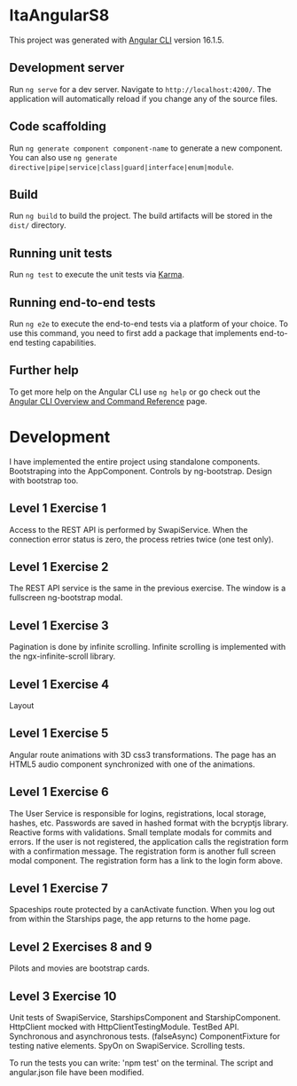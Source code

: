 # ItaAngularS8

This project was generated with [Angular CLI](https://github.com/angular/angular-cli) version 16.1.5.

## Development server

Run `ng serve` for a dev server. Navigate to `http://localhost:4200/`. The application will automatically reload if you change any of the source files.

## Code scaffolding

Run `ng generate component component-name` to generate a new component. You can also use `ng generate directive|pipe|service|class|guard|interface|enum|module`.

## Build

Run `ng build` to build the project. The build artifacts will be stored in the `dist/` directory.

## Running unit tests

Run `ng test` to execute the unit tests via [Karma](https://karma-runner.github.io).

## Running end-to-end tests

Run `ng e2e` to execute the end-to-end tests via a platform of your choice. To use this command, you need to first add a package that implements end-to-end testing capabilities.

## Further help

To get more help on the Angular CLI use `ng help` or go check out the [Angular CLI Overview and Command Reference](https://angular.io/cli) page.





# Development

I have implemented the entire project using standalone components.
Bootstraping into the AppComponent.
Controls by ng-bootstrap.
Design with bootstrap too.

## Level 1 Exercise 1

Access to the REST API is performed by SwapiService.
When the connection error status is zero, the process retries twice (one test only).

## Level 1 Exercise 2

The REST API service is the same in the previous exercise.
The window is a fullscreen ng-bootstrap modal.

## Level 1 Exercise 3

Pagination is done by infinite scrolling.
Infinite scrolling is implemented with the ngx-infinite-scroll library.

## Level 1 Exercise 4

Layout

## Level 1 Exercise 5

Angular route animations with 3D css3 transformations.
The page has an HTML5 audio component synchronized with one of the animations.

## Level 1 Exercise 6

The User Service is responsible for logins, registrations, local storage, hashes, etc.
Passwords are saved in hashed format with the bcryptjs library.
Reactive forms with validations.
Small template modals for commits and errors.
If the user is not registered, the application calls the registration form with a confirmation message.
The registration form is another full screen modal component.
The registration form has a link to the login form above.

## Level 1 Exercise 7

Spaceships route protected by a canActivate function.
When you log out from within the Starships page, the app returns to the home page.

## Level 2 Exercises 8 and 9

Pilots and movies are bootstrap cards.

## Level 3 Exercise 10

Unit tests of SwapiService, StarshipsComponent and StarshipComponent.
HttpClient mocked with HttpClientTestingModule.
TestBed API.
Synchronous and asynchronous tests. (falseAsync)
ComponentFixture for testing native elements.
SpyOn on SwapiService.
Scrolling tests.

To run the tests you can write: 'npm test' on the terminal. The script and angular.json file have been modified.
